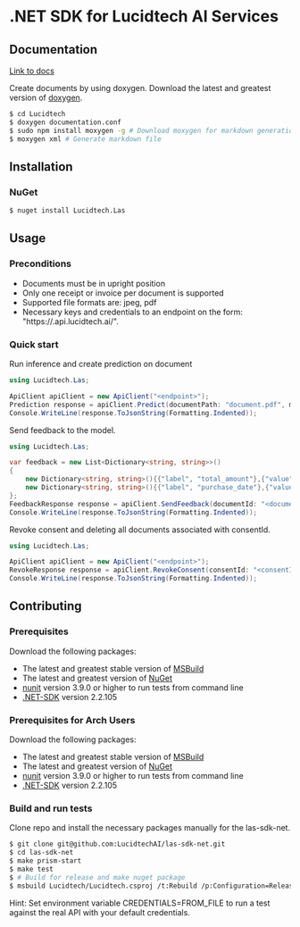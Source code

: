 # .NET SDK for Lucidtech AI Services

## Documentation

[Link to docs](https://docs.lucidtech.ai/dotnet/v1/index.html)

Create documents by using doxygen.
Download the latest and greatest version of [doxygen](https://github.com/doxygen/doxygen.git).
```bash
$ cd Lucidtech
$ doxygen documentation.conf
$ sudo npm install moxygen -g # Download moxygen for markdown generation.
$ moxygen xml # Generate markdown file

```

## Installation

### NuGet

```bash
$ nuget install Lucidtech.Las
```

## Usage

### Preconditions

- Documents must be in upright position
- Only one receipt or invoice per document is supported
- Supported file formats are: jpeg, pdf
- Necessary keys and credentials to an endpoint on the form: "https://<your prefix>.api.lucidtech.ai/<version>".

### Quick start

Run inference and create prediction on document 
```C#
using Lucidtech.Las;

ApiClient apiClient = new ApiClient("<endpoint>");
Prediction response = apiClient.Predict(documentPath: "document.pdf", modelName: "invoice|receipt|documentSplit");
Console.WriteLine(response.ToJsonString(Formatting.Indented));
```

Send feedback to the model.
```C#
using Lucidtech.Las;

var feedback = new List<Dictionary<string, string>>()
{ 
    new Dictionary<string, string>(){{"label", "total_amount"},{"value", "54.50"}},
    new Dictionary<string, string>(){{"label", "purchase_date"},{"value", "2007-07-30"}}
};
FeedbackResponse response = apiClient.SendFeedback(documentId: "<documentId>", feedback: feedback);
Console.WriteLine(response.ToJsonString(Formatting.Indented));
```

Revoke consent and deleting all documents associated with consentId.
```C#
using Lucidtech.Las;

ApiClient apiClient = new ApiClient("<endpoint>");
RevokeResponse response = apiClient.RevokeConsent(consentId: "<consentId>");
Console.WriteLine(response.ToJsonString(Formatting.Indented));
```

## Contributing

### Prerequisites
Download the following packages: 
* The latest and greatest stable version of [MSBuild](https://github.com/Microsoft/msbuild)
* The latest and greatest version of [NuGet](https://github.com/NuGet/Home)
* [nunit](http://nunit.org/download/) version 3.9.0 or higher to run tests from command line
* [.NET-SDK](https://dotnet.microsoft.com/learn/dotnet/hello-world-tutorial/install) version 2.2.105

### Prerequisites for Arch Users
Download the following packages: 
* The latest and greatest stable version of [MSBuild](https://aur.archlinux.org/pkgbase/msbuild/)
* The latest and greatest version of [NuGet](https://aur.archlinux.org/packages/nuget3/)
* [nunit](https://aur.archlinux.org/nunit3-console.git) version 3.9.0 or higher to run tests from command line
* [.NET-SDK](https://www.archlinux.org/packages/community/x86_64/dotnet-sdk/) version 2.2.105

### Build and run tests
Clone repo and install the necessary packages manually for the las-sdk-net.
```bash
$ git clone git@github.com:LucidtechAI/las-sdk-net.git
$ cd las-sdk-net
$ make prism-start
$ make test
$ # Build for release and make nuget package
$ msbuild Lucidtech/Lucidtech.csproj /t:Rebuild /p:Configuration=Release
```

Hint: Set environment variable CREDENTIALS=FROM_FILE to run a test against the real API with your default credentials.
